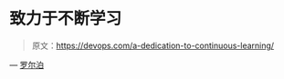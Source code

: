 # 致力于不断学习

> 原文：<https://devops.com/a-dedication-to-continuous-learning/>

— [罗尔泊](https://devops.com/author/breselman/)